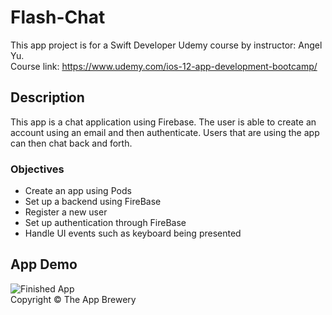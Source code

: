 # Flash-Chat
This app project is for a Swift Developer Udemy course by instructor: Angel Yu.</br>
Course link: https://www.udemy.com/ios-12-app-development-bootcamp/

## Description
This app is a chat application using Firebase. The user is able to create an account using an email and then authenticate. Users that are using the app can then chat back and forth.

### Objectives
- Create an app using Pods
- Set up a backend using FireBase
- Register a new user
- Set up authentication through FireBase
- Handle UI events such as keyboard being presented

## App Demo
![Finished App](https://github.com/londonappbrewery/Images/blob/master/Flash%20Chat.gif)</br>
Copyright © The App Brewery
